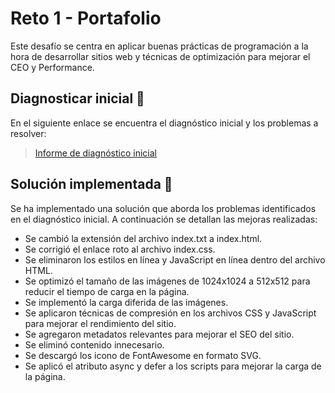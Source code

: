 # Reto 1 - Portafolio
Este desafío se centra en aplicar buenas prácticas de programación a la hora de desarrollar sitios web y técnicas de optimización para mejorar el CEO y Performance.

## Diagnosticar inicial 😬
En el siguiente enlace se encuentra el diagnóstico inicial y los problemas a resolver:
> [Informe de diagnóstico inicial](https://pagespeed.web.dev/analysis/https-juancarlosmoscoso-github-io-reto1-portafolio-index-html/6a9z3l3ulx)

## Solución implementada 🚀
Se ha implementado una solución que aborda los problemas identificados en el diagnóstico inicial. A continuación se detallan las mejoras realizadas:

- Se cambió la extensión del archivo index.txt a index.html.
- Se corrigió el enlace roto al archivo index.css.
- Se eliminaron los estilos en línea y JavaScript en línea dentro del archivo HTML.
- Se optimizó el tamaño de las imágenes de 1024x1024 a 512x512 para reducir el tiempo de carga en la página.
- Se implementó la carga diferida de las imágenes.
- Se aplicaron técnicas de compresión en los archivos CSS y JavaScript para mejorar el rendimiento del sitio.
- Se agregaron metadatos relevantes para mejorar el SEO del sitio.
- Se eliminó contenido innecesario.
- Se descargó los icono de FontAwesome en formato SVG.
- Se aplicó el atributo async y defer a los scripts para mejorar la carga de la página.